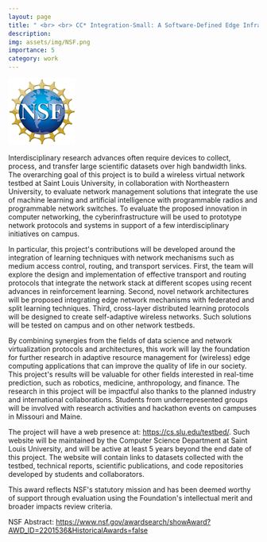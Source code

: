```yaml
---
layout: page
title: " <br> <br> CC* Integration-Small: A Software-Defined Edge Infrastructure Testbed for Full-stack Data-Driven Wireless Network Applications <br>"
description:
img: assets/img/NSF.png
importance: 5
category: work
---
```


<style>
.nsf {
  width: 135px;
  height: 135px;
}
</style>
<img src="/assets/img/NSF.png" class="nsf" alt="NSF Logo">

Interdisciplinary research advances often require devices to collect, process, and transfer large scientific datasets over high bandwidth links. 
The overarching goal of this project is to build a wireless virtual network testbed at Saint Louis University, in collaboration with Northeastern 
University, to evaluate network management solutions that integrate the use of machine learning and artificial intelligence with programmable radios 
and programmable network switches. To evaluate the proposed innovation in computer networking, the cyberinfrastructure will be used to prototype network 
protocols and systems in support of a few interdisciplinary initiatives on campus.

In particular, this project's contributions will be developed around the integration of learning techniques with network mechanisms such as medium 
access control, routing, and transport services. First, the team will explore the design and implementation of effective transport and routing protocols
that integrate the network stack at different scopes using recent advances in reinforcement learning. Second, novel network architectures will be proposed 
integrating edge network mechanisms with federated and split learning techniques. Third, cross-layer distributed learning protocols will be designed 
to create self-adaptive wireless networks. Such solutions will be tested on campus and on other network testbeds.

By combining synergies from the fields of data science and network virtualization protocols and architectures, this work will lay the foundation 
for further research in adaptive resource management for (wireless) edge computing applications that can improve the quality of life in our society. 
This project's results will be valuable for other fields interested in real-time prediction, such as robotics, medicine, anthropology, and finance. 
The research in this project will be impactful also thanks to the planned industry and international collaborations. Students from underrepresented 
groups will be involved with research activities and hackathon events on campuses in Missouri and Maine.

The project will have a web presence at: https://cs.slu.edu/testbed/. Such website will be maintained by the Computer Science Department at Saint
Louis University, and will be active at least 5 years beyond the end date of this project. The website will contain links to datasets collected with
the testbed, technical reports, scientific publications, and code repositories developed by students and collaborators.

This award reflects NSF's statutory mission and has been deemed worthy of support through evaluation using the Foundation's intellectual merit and broader impacts review criteria.

NSF Abstract: <a href="https://www.nsf.gov/awardsearch/showAward?AWD_ID=2201536&HistoricalAwards=false">https://www.nsf.gov/awardsearch/showAward?AWD_ID=2201536&HistoricalAwards=false</a>
